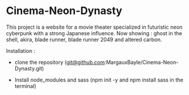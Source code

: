 # Cinema-Neon-Dynasty

This project is a website for a movie theater specialized in futuristic neon cyberpunk with a strong Japanese influence. Now showing : ghost in the shell, akira, blade runner, blade runner 2049 and altered carbon.

Installation :

- clone the repository (git@github.com:MargauxBayle/Cinema-Neon-Dynasty.git)

- Install node_modules and sass (npm init -y and npm install sass in the terminal)
